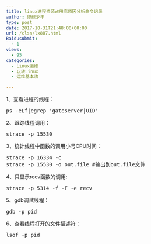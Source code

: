 ```yaml
---
title: linux进程资源占用高原因分析命令记录
author: 惨绿少年
type: post
date: 2017-10-31T21:48:00+00:00
url: /clsn/lx887.html
Baidusubmit:
  - 1
views:
  - 95
categories:
  - Linux运维
  - 玩转Linux
  - 运维基本功

---
```

1、查看进程的线程：

<div class="cnblogs_Highlighter">
  <pre class="brush:bash;gutter:true;">ps -eLf|egrep 'gateserver|UID'</pre>
</div>

2、跟踪线程调用：

<div class="cnblogs_Highlighter">
  <pre class="brush:bash;gutter:true;">strace -p 15530</pre>
</div>

3、统计线程中函数的调用小号CPU时间：

<div class="cnblogs_Highlighter">
  <pre class="brush:bash;gutter:true;">strace -p 16334 -c 
strace -p 15530 -o out.file #输出到out.file文件</pre>
</div>

4、只显示recv函数的调用:

<div class="cnblogs_Highlighter">
  <pre class="brush:bash;gutter:true;">strace -p 5314 -f -F -e recv</pre>
</div>

5、gdb调试线程：

<div class="cnblogs_Highlighter">
  <pre class="brush:bash;gutter:true;">gdb -p pid</pre>
</div>

6、查看线程打开的文件描述符：

<div class="cnblogs_Highlighter">
  <pre class="brush:bash;gutter:true;">lsof -p pid
</pre>
</div>

　　